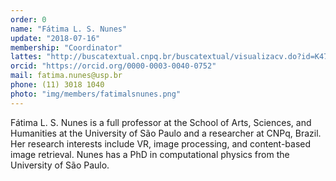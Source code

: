 ```yaml
---
order: 0
name: "Fátima L. S. Nunes"
update: "2018-07-16"
membership: "Coordinator"
lattes: "http://buscatextual.cnpq.br/buscatextual/visualizacv.do?id=K4760963Y2&idiomaExibicao=2"
orcid: "https://orcid.org/0000-0003-0040-0752"
mail: fatima.nunes@usp.br
phone: (11) 3018 1040
photo: "img/members/fatimalsnunes.png"
---
```

Fátima L. S. Nunes is a full professor at the School of Arts, Sciences, and Humanities at the University of São Paulo and a researcher at CNPq, Brazil. Her research interests include VR, image processing, and content-based image retrieval. Nunes has a PhD in computational physics from the University of São Paulo.
